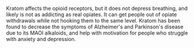 Kratom affects the opioid receptors, but it does not depress breathing, and likely is not as addicting  as real opiates. It can get people out of opiate withdrawals while not hooking them to the same level. Kratom has been found to decrease the symptoms of Alzheimer's and Parkinson's disease due to its MAOI alkaloids, and help with motivation for people who struggle with anxiety and depression.